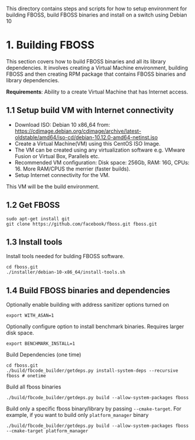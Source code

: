 This directory contains steps and scripts for how to setup environment for
building FBOSS, build FBOSS binaries and install on a switch using Debian 10

<a name="building">

# 1. Building FBOSS

</a>

This section covers how to build FBOSS binaries and all its library
dependencies. It involves creating a Virtual Machine environment, building
FBOSS and then creating RPM package that contains FBOSS binaries and library
dependencies.

**Requirements**: Ability to a create Virtual Machine that has Internet access.

## 1.1 Setup build VM with Internet connectivity

- Download ISO: Debian 10 x86_64 from:
  https://cdimage.debian.org/cdimage/archive/latest-oldstable/amd64/iso-cd/debian-10.12.0-amd64-netinst.iso
- Create a Virtual Machine(VM) using this CentOS ISO Image.
- The VM can be created using any virtualization software e.g. VMware Fusion or
  Virtual Box, Parallels etc.
- Recommended VM configuration: Disk space: 256Gb, RAM: 16G, CPUs: 16.
  More RAM/CPUS the merrier (faster builds).
- Setup Internet connectivity for the VM.


This VM will be the build environment.

## 1.2 Get FBOSS

```
sudo apt-get install git
git clone https://github.com/facebook/fboss.git fboss.git

```

## 1.3 Install tools

Install tools needed for bulding FBOSS software.

```
cd fboss.git
./installer/debian-10-x86_64/install-tools.sh
```

## 1.4 Build FBOSS binaries and dependencies

</a>

Optionally enable building with address sanitizer options turned on
```
export WITH_ASAN=1
```
Optionally configure option to install benchmark binaries. Requires larger disk space.
```
export BENCHMARK_INSTALL=1
```
Build Dependencies (one time)
```
cd fboss.git
./build/fbcode_builder/getdeps.py install-system-deps --recursive fboss # onetime
```
Build all fboss binaries
```
./build/fbcode_builder/getdeps.py build --allow-system-packages fboss
```
Build only a specific fboss binary/library by passing `--cmake-target`. For example, if you want to build only `platform_manager` binary
```
./build/fbcode_builder/getdeps.py build --allow-system-packages fboss --cmake-target platform_manager
```
